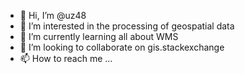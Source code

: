 - 👋 Hi, I’m @uz48
- 👀 I’m interested in the processing of geospatial data
- 🌱 I’m currently learning all about WMS
- 💞️ I’m looking to collaborate on gis.stackexchange
- 📫 How to reach me ...

<!---
uz48/uz48 is a ✨ special ✨ repository because its `README.md` (this file) appears on your GitHub profile.
You can click the Preview link to take a look at your changes.
--->
